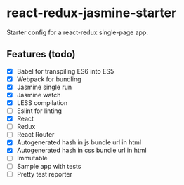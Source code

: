 # react-redux-jasmine-starter

Starter config for a react-redux single-page app.

## Features (todo)
- [x] Babel for transpiling ES6 into ES5
- [x] Webpack for bundling
- [x] Jasmine single run
- [x] Jasmine watch
- [x] LESS compilation
- [ ] Eslint for linting
- [x] React
- [ ] Redux
- [ ] React Router
- [x] Autogenerated hash in js bundle url in html
- [x] Autogenerated hash in css bundle url in html
- [ ] Immutable
- [ ] Sample app with tests
- [ ] Pretty test reporter
